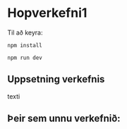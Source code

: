 # Hopverkefni1

Til að keyra:

	npm install

	npm run dev

## Uppsetning verkefnis

texti

## Þeir sem unnu verkefnið:

